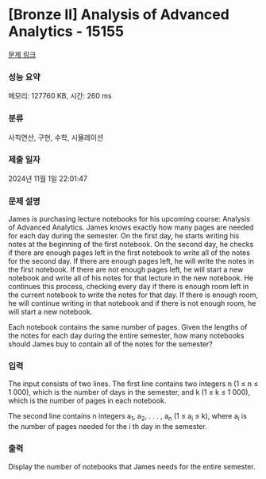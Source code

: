 # [Bronze II] Analysis of Advanced Analytics - 15155 

[문제 링크](https://www.acmicpc.net/problem/15155) 

### 성능 요약

메모리: 127760 KB, 시간: 260 ms

### 분류

사칙연산, 구현, 수학, 시뮬레이션

### 제출 일자

2024년 11월 1일 22:01:47

### 문제 설명

<p>James is purchasing lecture notebooks for his upcoming course: Analysis of Advanced Analytics. James knows exactly how many pages are needed for each day during the semester. On the first day, he starts writing his notes at the beginning of the first notebook. On the second day, he checks if there are enough pages left in the first notebook to write all of the notes for the second day. If there are enough pages left, he will write the notes in the first notebook. If there are not enough pages left, he will start a new notebook and write all of his notes for that lecture in the new notebook. He continues this process, checking every day if there is enough room left in the current notebook to write the notes for that day. If there is enough room, he will continue writing in that notebook and if there is not enough room, he will start a new notebook.</p>

<p>Each notebook contains the same number of pages. Given the lengths of the notes for each day during the entire semester, how many notebooks should James buy to contain all of the notes for the semester?</p>

### 입력 

 <p>The input consists of two lines. The first line contains two integers n (1 ≤ n ≤ 1 000), which is the number of days in the semester, and k (1 ≤ k ≤ 1 000), which is the number of pages in each notebook.</p>

<p>The second line contains n integers a<sub>1</sub>, a<sub>2</sub>, . . . , a<sub>n</sub> (1 ≤ a<sub>i</sub> ≤ k), where a<sub>i</sub> is the number of pages needed for the i th day in the semester.</p>

### 출력 

 <p>Display the number of notebooks that James needs for the entire semester.</p>

